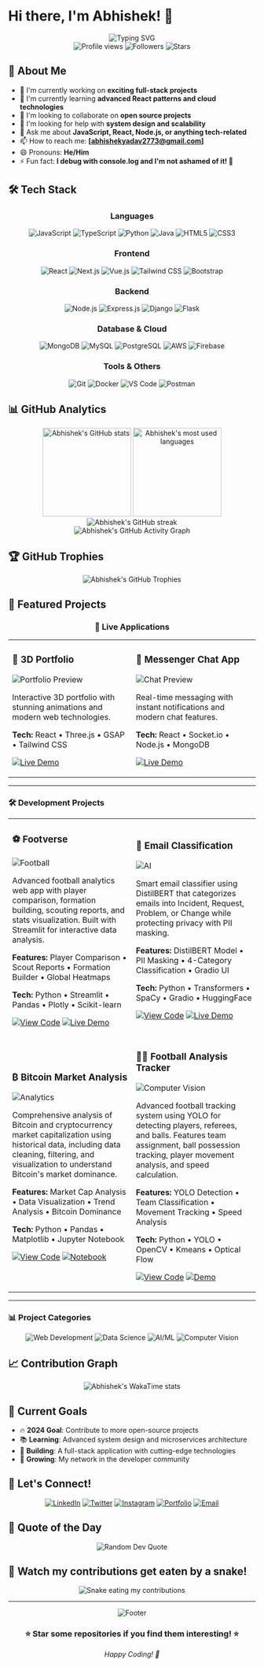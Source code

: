 # Hi there, I'm Abhishek! 👋

<div align="center">
  <img src="https://readme-typing-svg.herokuapp.com?font=Fira+Code&size=30&duration=3000&pause=1000&color=00D8FF&center=true&vCenter=true&width=600&height=70&lines=Welcome+to+my+GitHub!;Full+Stack+Developer;Always+Learning+New+Things;Building+Cool+Projects" alt="Typing SVG" />
</div>

<div align="center">
  <img src="https://komarev.com/ghpvc/?username=Abhishek17-10&color=blueviolet&style=for-the-badge" alt="Profile views" />
  <img src="https://img.shields.io/github/followers/Abhishek17-10?color=blue&style=for-the-badge" alt="Followers" />
  <img src="https://img.shields.io/github/stars/Abhishek17-10?color=yellow&style=for-the-badge" alt="Stars" />
</div>

## 🚀 About Me

- 🔭 I'm currently working on **exciting full-stack projects**
- 🌱 I'm currently learning **advanced React patterns and cloud technologies**
- 👯 I'm looking to collaborate on **open source projects**
- 🤔 I'm looking for help with **system design and scalability**
- 💬 Ask me about **JavaScript, React, Node.js, or anything tech-related**
- 📫 How to reach me: **[abhishekyadav2773@gmail.com]**
- 😄 Pronouns: **He/Him**
- ⚡ Fun fact: **I debug with console.log and I'm not ashamed of it! 🐛**

## 🛠️ Tech Stack

<div align="center">

### Languages
![JavaScript](https://img.shields.io/badge/-JavaScript-F7DF1E?style=for-the-badge&logo=javascript&logoColor=black)
![TypeScript](https://img.shields.io/badge/-TypeScript-3178C6?style=for-the-badge&logo=typescript&logoColor=white)
![Python](https://img.shields.io/badge/-Python-3776AB?style=for-the-badge&logo=python&logoColor=white)
![Java](https://img.shields.io/badge/-Java-ED8B00?style=for-the-badge&logo=java&logoColor=white)
![HTML5](https://img.shields.io/badge/-HTML5-E34F26?style=for-the-badge&logo=html5&logoColor=white)
![CSS3](https://img.shields.io/badge/-CSS3-1572B6?style=for-the-badge&logo=css3&logoColor=white)

### Frontend
![React](https://img.shields.io/badge/-React-61DAFB?style=for-the-badge&logo=react&logoColor=black)
![Next.js](https://img.shields.io/badge/-Next.js-000000?style=for-the-badge&logo=next.js&logoColor=white)
![Vue.js](https://img.shields.io/badge/-Vue.js-4FC08D?style=for-the-badge&logo=vue.js&logoColor=white)
![Tailwind CSS](https://img.shields.io/badge/-Tailwind_CSS-38B2AC?style=for-the-badge&logo=tailwind-css&logoColor=white)
![Bootstrap](https://img.shields.io/badge/-Bootstrap-7952B3?style=for-the-badge&logo=bootstrap&logoColor=white)

### Backend
![Node.js](https://img.shields.io/badge/-Node.js-339933?style=for-the-badge&logo=node.js&logoColor=white)
![Express.js](https://img.shields.io/badge/-Express.js-000000?style=for-the-badge&logo=express&logoColor=white)
![Django](https://img.shields.io/badge/-Django-092E20?style=for-the-badge&logo=django&logoColor=white)
![Flask](https://img.shields.io/badge/-Flask-000000?style=for-the-badge&logo=flask&logoColor=white)

### Database & Cloud
![MongoDB](https://img.shields.io/badge/-MongoDB-47A248?style=for-the-badge&logo=mongodb&logoColor=white)
![MySQL](https://img.shields.io/badge/-MySQL-4479A1?style=for-the-badge&logo=mysql&logoColor=white)
![PostgreSQL](https://img.shields.io/badge/-PostgreSQL-336791?style=for-the-badge&logo=postgresql&logoColor=white)
![AWS](https://img.shields.io/badge/-AWS-232F3E?style=for-the-badge&logo=amazon-aws&logoColor=white)
![Firebase](https://img.shields.io/badge/-Firebase-FFCA28?style=for-the-badge&logo=firebase&logoColor=black)

### Tools & Others
![Git](https://img.shields.io/badge/-Git-F05032?style=for-the-badge&logo=git&logoColor=white)
![Docker](https://img.shields.io/badge/-Docker-2496ED?style=for-the-badge&logo=docker&logoColor=white)
![VS Code](https://img.shields.io/badge/-VS_Code-007ACC?style=for-the-badge&logo=visual-studio-code&logoColor=white)
![Postman](https://img.shields.io/badge/-Postman-FF6C37?style=for-the-badge&logo=postman&logoColor=white)

</div>

## 📊 GitHub Analytics

<div align="center">
  <img height="180em" src="https://github-readme-stats.vercel.app/api?username=Abhishek17-10&show_icons=true&count_private=true&hide_border=true&title_color=00d8ff&icon_color=00d8ff&text_color=c9d1d9&bg_color=0d1117" alt="Abhishek's GitHub stats" />
  <img height="180em" src="https://github-readme-stats.vercel.app/api/top-langs/?username=Abhishek17-10&layout=compact&hide_border=true&title_color=00d8ff&text_color=c9d1d9&bg_color=0d1117" alt="Abhishek's most used languages" />
</div>

<div align="center">
  <img src="https://github-readme-streak-stats.herokuapp.com?user=Abhishek17-10&theme=dark&hide_border=true&stroke=0000&background=0D1117&ring=00D8FF&fire=00D8FF&currStreakLabel=00D8FF" alt="Abhishek's GitHub streak" />
</div>

<div align="center">
  <img src="https://github-readme-activity-graph.vercel.app/graph?username=Abhishek17-10&bg_color=0d1117&color=00d8ff&line=00d8ff&point=ffffff&area=true&hide_border=true" alt="Abhishek's GitHub Activity Graph" />
</div>

## 🏆 GitHub Trophies

<div align="center">
  <img src="https://github-profile-trophy.vercel.app/?username=Abhishek17-10&theme=darkhub&no-frame=true&margin-w=15&margin-h=15" alt="Abhishek's GitHub Trophies" />
</div>

## 🌟 Featured Projects

<div align="center">

### 🚀 Live Applications

<table>
<tr>
<td width="50%">

### 🎨 3D Portfolio
![Portfolio Preview](https://img.shields.io/badge/Status-🟢%20LIVE-success?style=flat-square)

Interactive 3D portfolio with stunning animations and modern web technologies.

**Tech:** React • Three.js • GSAP • Tailwind CSS

[![Live Demo](https://img.shields.io/badge/🌐%20Experience-Live-00d8ff?style=for-the-badge)](https://3d-portfolio-red-iota.vercel.app/)

</td>
<td width="50%">

### 💬 Messenger Chat App
![Chat Preview](https://img.shields.io/badge/Status-🟢%20LIVE-success?style=flat-square)

Real-time messaging with instant notifications and modern chat features.

**Tech:** React • Socket.io • Node.js • MongoDB

[![Live Demo](https://img.shields.io/badge/💬%20Chat%20Now-Live-00d8ff?style=for-the-badge)](https://messenger-chat-pi.vercel.app/)

</td>
</tr>
</table>

</div>

---

### 🛠️ Development Projects

<div align="center">
<table>
<tr>
<td width="50%">

### ⚽ Footverse
![Football](https://img.shields.io/badge/Category-Sports%20Analytics-blue?style=flat-square)

Advanced football analytics web app with player comparison, formation building, scouting reports, and stats visualization. Built with Streamlit for interactive data analysis.

**Features:** Player Comparison • Scout Reports • Formation Builder • Global Heatmaps

**Tech:** Python • Streamlit • Pandas • Plotly • Scikit-learn

[![View Code](https://img.shields.io/badge/📂%20Explore-Code-black?style=for-the-badge&logo=github)](https://github.com/Abhishek17-10/Footverse)
[![Live Demo](https://img.shields.io/badge/🚀%20Try-HuggingFace-yellow?style=for-the-badge&logo=huggingface&logoColor=white)](https://huggingface.co/spaces/your-space)

</td>
<td width="50%">

### 📧 Email Classification
![AI](https://img.shields.io/badge/Category-NLP%20%26%20AI-green?style=flat-square)

Smart email classifier using DistilBERT that categorizes emails into Incident, Request, Problem, or Change while protecting privacy with PII masking.

**Features:** DistilBERT Model • PII Masking • 4-Category Classification • Gradio UI

**Tech:** Python • Transformers • SpaCy • Gradio • HuggingFace

[![View Code](https://img.shields.io/badge/📂%20Explore-Code-black?style=for-the-badge&logo=github)](https://github.com/Abhishek17-10/Email-classification)
[![Live Demo](https://img.shields.io/badge/🚀%20Try-HuggingFace-yellow?style=for-the-badge&logo=huggingface&logoColor=white)](https://huggingface.co/spaces/Shady2773/email-classifier)

</td>
</tr>
<tr>
<td width="50%">

### ₿ Bitcoin Market Analysis
![Analytics](https://img.shields.io/badge/Category-Data%20Analysis-orange?style=flat-square)

Comprehensive analysis of Bitcoin and cryptocurrency market capitalization using historical data, including data cleaning, filtering, and visualization to understand Bitcoin's market dominance.

**Features:** Market Cap Analysis • Data Visualization • Trend Analysis • Bitcoin Dominance

**Tech:** Python • Pandas • Matplotlib • Jupyter Notebook

[![View Code](https://img.shields.io/badge/📂%20Explore-Code-black?style=for-the-badge&logo=github)](https://github.com/Abhishek17-10/Analyzing-Bitcoin-Crypto-Market)
[![Notebook](https://img.shields.io/badge/📊%20View-Analysis-orange?style=for-the-badge&logo=jupyter)](https://github.com/Abhishek17-10/Analyzing-Bitcoin-Crypto-Market/blob/main/notebook.ipynb)

</td>
<td width="50%">

### 🏃‍♂️ Football Analysis Tracker  
![Computer Vision](https://img.shields.io/badge/Category-Computer%20Vision-red?style=flat-square)

Advanced football tracking system using YOLO for detecting players, referees, and balls. Features team assignment, ball possession tracking, player movement analysis, and speed calculation.

**Features:** YOLO Detection • Team Classification • Movement Tracking • Speed Analysis

**Tech:** Python • YOLO • OpenCV • Kmeans • Optical Flow

[![View Code](https://img.shields.io/badge/📂%20Explore-Code-black?style=for-the-badge&logo=github)](https://github.com/Abhishek17-10/Football_analysis_Tracker)
[![Demo](https://img.shields.io/badge/🎥%20Watch-Demo-red?style=for-the-badge&logo=youtube)](https://github.com/Abhishek17-10/Football_analysis_Tracker#demo)

</td>
</tr>
</table>
</div>

---

### 📊 Project Categories

<div align="center">

![Web Development](https://img.shields.io/badge/🌐%20Web%20Development-2%20Projects-blue?style=for-the-badge)
![Data Science](https://img.shields.io/badge/📊%20Data%20Science-2%20Projects-green?style=for-the-badge)
![AI/ML](https://img.shields.io/badge/🤖%20AI/ML-2%20Projects-purple?style=for-the-badge)
![Computer Vision](https://img.shields.io/badge/👁️%20Computer%20Vision-1%20Project-red?style=for-the-badge)

</div>

## 📈 Contribution Graph

<div align="center">
  <img src="https://github-readme-stats.vercel.app/api/wakatime?username=Abhishek17-10&theme=dark&hide_border=true&title_color=00d8ff&text_color=c9d1d9&bg_color=0d1117" alt="Abhishek's WakaTime stats" />
</div>

## 🎯 Current Goals

- 🔥 **2024 Goal**: Contribute to more open-source projects
- 📚 **Learning**: Advanced system design and microservices architecture
- 🚀 **Building**: A full-stack application with cutting-edge technologies
- 🌟 **Growing**: My network in the developer community

## 🤝 Let's Connect!

<div align="center">

[![LinkedIn](https://img.shields.io/badge/-LinkedIn-0077B5?style=for-the-badge&logo=linkedin&logoColor=white)](https://linkedin.com/in/your-profile)
[![Twitter](https://img.shields.io/badge/-Twitter-1DA1F2?style=for-the-badge&logo=twitter&logoColor=white)](https://twitter.com/your-handle)
[![Instagram](https://img.shields.io/badge/-Instagram-E4405F?style=for-the-badge&logo=instagram&logoColor=white)](https://instagram.com/17_abhi__)
[![Portfolio](https://img.shields.io/badge/-Portfolio-000000?style=for-the-badge&logo=firefox&logoColor=white)](https://https://3d-portfolio-red-iota.vercel.app/)
[![Email](https://img.shields.io/badge/-Email-D14836?style=for-the-badge&logo=gmail&logoColor=white)](mailto:abhishekyadav2773@gmail.com)

</div>

## 💭 Quote of the Day

<div align="center">
  <img src="https://quotes-github-readme.vercel.app/api?type=horizontal&theme=dark" alt="Random Dev Quote" />
</div>

## 🐍 Watch my contributions get eaten by a snake!

<div align="center">
  <img src="https://raw.githubusercontent.com/Abhishek17-10/Abhishek17-10/output/github-contribution-grid-snake.svg" alt="Snake eating my contributions" />
</div>

---

<div align="center">
  <img src="https://capsule-render.vercel.app/api?type=waving&color=00d8ff&height=100&section=footer&text=Thanks%20for%20visiting!&fontSize=20&fontColor=ffffff&animation=twinkling" alt="Footer" />
</div>

<div align="center">
  <h3>⭐ Star some repositories if you find them interesting! ⭐</h3>
  <p><i>Happy Coding! 🚀</i></p>
</div>


 

